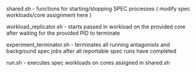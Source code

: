 
shared.sh - functions for starting/stopping SPEC processes ( modify spec workloads/core assignment here )

workload\_replicator.sh - starts passed in workload on the provided core after waiting for the provided PID to terminate

experiment\_terminator.sh - terminates all running antagonists and background spec jobs after all reportable spec runs have completed

run.sh - executes spec workloads on cores assigned in shared.sh 
